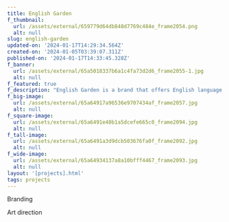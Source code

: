 ```yaml
---
title: English Garden
f_thumbnail:
  url: /assets/external/659779d64db848d7769c484e_frame2054.png
  alt: null
slug: english-garden
updated-on: '2024-01-17T14:29:34.564Z'
created-on: '2024-01-05T03:39:07.311Z'
published-on: '2024-01-17T14:33:45.328Z'
f_banner:
  url: /assets/external/65a5018337b6a1c4fa73d2d6_frame2055-1.jpg
  alt: null
f_featured: true
f_description: "English Garden is a brand that offers English language education for children in Da Nang. This innovative initiative seamlessly combines language education with exploration, providing a unique and engaging experience for young learners. It is a place where children not only learn English but also participate in exciting exploratory journeys. Blu Creative has successfully brought to life the aspirations of English Garden throughout the brand-building process.\_"
f_big-image:
  url: /assets/external/65a64917a96536e9707434af_frame2057.jpg
  alt: null
f_square-image:
  url: /assets/external/65a6491e40b1a5dcefe665c0_frame2094.jpg
  alt: null
f_tall-image:
  url: /assets/external/65a6491a3d9dcb503676fa0f_frame2092.jpg
  alt: null
f_wide-image:
  url: /assets/external/65a64934137a8a10bfff4467_frame2093.jpg
  alt: null
layout: '[projects].html'
tags: projects
---
```


Branding

Art direction
